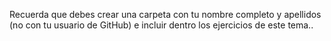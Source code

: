 Recuerda que debes crear una carpeta con tu nombre completo y apellidos (no con tu usuario de GitHub) e incluir dentro los ejercicios de este tema..